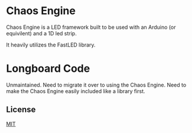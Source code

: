 # Chaos Engine

Chaos Engine is a LED framework built to be used with an Arduino (or equivilent) and a 1D led strip.

It heavily utilizes the FastLED library.

# Longboard Code

Unmaintained. Need to migrate it over to using the Chaos Engine. Need to make the Chaos Engine easily included like a
library first.

## License
[MIT](https://choosealicense.com/licenses/mit/)<Paste>
